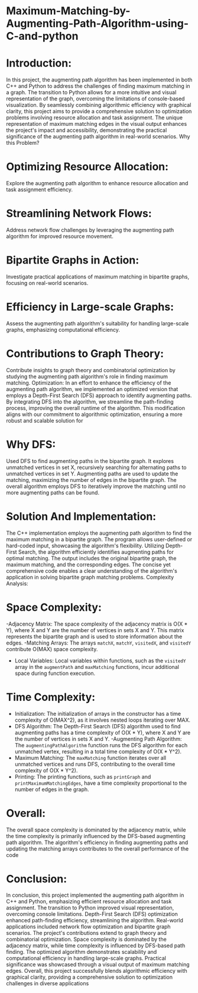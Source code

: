 # Maximum-Matching-by-Augmenting-Path-Algorithm-using-C-and-python

# Introduction:
In this project, the augmenting path algorithm has been implemented in both C++ and Python to address the challenges of finding maximum matching in a graph. The transition to Python allows for a more intuitive and visual representation of the graph, overcoming the limitations of console-based visualization. By seamlessly combining algorithmic efficiency with graphical clarity, this project aims to provide a comprehensive solution to optimization problems involving resource allocation and task assignment. The unique representation of maximum matching edges in the visual output enhances the project's impact and accessibility, demonstrating the practical significance of the augmenting path algorithm in real-world scenarios.
Why this Problem?
# Optimizing Resource Allocation:
Explore the augmenting path algorithm to enhance resource allocation and task assignment efficiency.
# Streamlining Network Flows:
Address network flow challenges by leveraging the augmenting path algorithm for improved resource movement.
# Bipartite Graphs in Action:
Investigate practical applications of maximum matching in bipartite graphs, focusing on real-world scenarios.
# Efficiency in Large-scale Graphs:
Assess the augmenting path algorithm's suitability for handling large-scale graphs, emphasizing computational efficiency.
# Contributions to Graph Theory:
Contribute insights to graph theory and combinatorial optimization by studying the augmenting path algorithm's role in finding maximum matching.
Optimization:
In an effort to enhance the efficiency of the augmenting path algorithm, we implemented an optimized version that employs a Depth-First Search (DFS) approach to identify augmenting paths. By integrating DFS into the algorithm, we streamline the path-finding process, improving the overall runtime of the
algorithm. This modification aligns with our commitment to algorithmic optimization, ensuring a more robust and scalable solution for
# Why DFS:
Used DFS to find augmenting paths in the bipartite graph. It explores unmatched vertices in set X, recursively searching for alternating paths to unmatched vertices in set Y. Augmenting paths are used to update the matching, maximizing the number of edges in the bipartite graph. The overall algorithm employs DFS to iteratively improve the matching until no more augmenting paths can be found.
# Solution And Implementation:
The C++ implementation employs the augmenting path algorithm to find the maximum matching in a bipartite graph. The program allows user-defined or hard-coded input, showcasing the algorithm's flexibility. Utilizing Depth-First Search, the algorithm efficiently identifies augmenting paths for optimal matching. The output includes the original bipartite graph, the maximum matching, and the corresponding edges. The concise yet comprehensive code enables a clear understanding of the algorithm's application in solving bipartite graph matching problems.
Complexity Analysis:
# Space Complexity:
-Adjacency Matrix:
The space complexity of the adjacency matrix is O(X * Y), where X and Y are the number of vertices in sets X and Y. This matrix represents the bipartite graph and is used to store information about the edges.
-Matching Arrays:
The arrays `matchX`, `matchY`, `visitedX`, and `visitedY` contribute O(MAX) space complexity.
- Local Variables:
Local variables within functions, such as the `visitedY` array in the `augmentPath` and `maxMatching` functions, incur additional space during function execution.
# Time Complexity:
- Initialization:
The initialization of arrays in the constructor has a time complexity of O(MAX^2), as it involves nested loops iterating over MAX.
- DFS Algorithm:
The Depth-First Search (DFS) algorithm used to find augmenting paths has a time complexity of O(X * Y), where X and Y are the number of vertices in sets X and Y.
-Augmenting Path Algorithm:
The `augmentingPathAlgorithm` function runs the DFS algorithm for each unmatched vertex, resulting in a total time complexity of O(X * Y^2).
- Maximum Matching:
The `maxMatching` function iterates over all unmatched vertices and runs DFS, contributing to the overall time complexity of O(X * Y^2).
- Printing:
The printing functions, such as `printGraph` and `printMaximumMatchingEdges`, have a time complexity proportional to the number of edges in the graph.
# Overall:
The overall space complexity is dominated by the adjacency matrix, while the time complexity is primarily influenced by the DFS-based augmenting path algorithm. The algorithm's efficiency in finding augmenting paths and updating the matching arrays contributes to the overall performance of the code
# Conclusion:
In conclusion, this project implemented the augmenting path algorithm in C++ and Python, emphasizing efficient resource allocation and task assignment. The transition to Python improved visual representation, overcoming console limitations. Depth-First Search (DFS) optimization enhanced path-finding efficiency, streamlining the algorithm. Real-world applications included network flow optimization and bipartite graph scenarios. The project's contributions extend to graph theory and combinatorial optimization. Space complexity is dominated by the adjacency matrix, while time complexity is influenced by DFS-based path finding. The optimized algorithm demonstrates scalability and computational efficiency in handling large-scale graphs. Practical significance was showcased through a visual output of maximum matching edges. Overall, this project successfully blends algorithmic efficiency with graphical clarity, providing a comprehensive solution to optimization challenges in diverse applications
